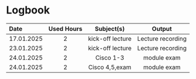 # Logbook
| Date | Used Hours | Subject(s) | Output |
| :-------- | :-------: | :--------: | :-------:     |
| 17.01.2025 | 2 | kick-off lecture | Lecture recording |
| 23.01.2025 | 2 | kick-off lecture | Lecture recording |
| 24.01.2025 | 2 | Cisco 1-3 | module exam |
| 24.01.2025 | 2 | Cisco 4,5,exam | module exam |
